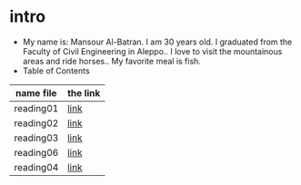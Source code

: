 # intro
* My name is: Mansour Al-Batran. I am 30 years old. I graduated from the Faculty of Civil Engineering in Aleppo.. I love to visit the mountainous areas and ride horses.. My favorite meal is fish.
* Table of Contents

| name file     |the link            |
| ------------- | ------------------ |
| reading01     |[link](reading01.md)|
| reading02     |[link](reading02.md)|
| reading03     |[link](reading03.md)|
| reading06     |[link](reading06.md)|
| reading04     |[link](reading04.md)|